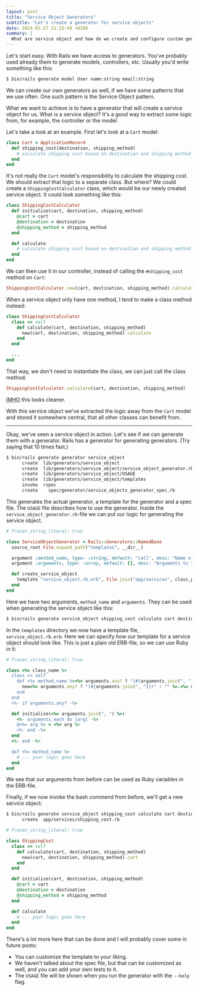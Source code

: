 ```yaml
---
layout: post
title: "Service Object Generators"
subtitle: "Let's create a generator for service objects"
date: 2024-01-27 21:23:49 +0100
summary: |
  What are service object and how do we create and configure custom generators for them in Ruby on Rails.
---
```


Let's start easy.
With Rails we have access to generators.
You've probably used already them to generate models, controllers, etc.
Usually you'd write something like this:

```bash
$ bin/rails generate model User name:string email:string
```

We can create our own generators as well, if we have some patterns that we use often.
One such pattern is the Service Object pattern.

What we want to achieve is to have a generator that will create a service object for us.
What is a service object?
It's a good way to extract some logic from, for example, the controller or the model.

Let's take a look at an example.
First let's look at a `Cart` model:

```ruby
class Cart < ApplicationRecord
  def shipping_cost(destination, shipping_method)
    # calculate shipping cost based on destination and shipping method
  end
end
```

It's not really the `Cart` model's responsibility to calculate the shipping cost.
We should extract that logic to a separate class.
But where?
We could create a `ShippingCostCalculator` class, which would be our newly created service object.
It could look something like this:

```ruby
class ShippingCostCalculator
  def initialize(cart, destination, shipping_method)
    @cart = cart
    @destination = destination
    @shipping_method = shipping_method
  end

  def calculate
    # calculate shipping cost based on destination and shipping method
  end
end
```

We can then use it in our controller, instead of calling the `#shipping_cost` method on `Cart`:

```ruby
ShippingCostCalculator.new(cart, destination, shipping_method).calculate
```

When a service object only have one method, I tend to make a class method instead:

```ruby
class ShippingCostCalculator
  class << self
    def calculate(cart, destination, shipping_method)
      new(cart, destination, shipping_method).calculate
    end
  end

  ...
end
```

That way, we don't need to instantiate the class, we can just call the class method:

```ruby
ShippingCostCalculator.calculate(cart, destination, shipping_method)
```

<acronym title="In My Humble Opinion">IMHO</acronym> this looks cleaner.

With this service object we've extracted the logic away from the `Cart` model and stored it somewhere central, that all other classes can benefit from.

---

Okay, we've seen a service object in action.
Let's see if we can generate them with a generator.
Rails has a generator for generating generators. (Try saying that 10 times fast.)

```bash
$ bin/rails generate generator service_object
      create  lib/generators/service_object
      create  lib/generators/service_object/service_object_generator.rb
      create  lib/generators/service_object/USAGE
      create  lib/generators/service_object/templates
      invoke  rspec
      create    spec/generator/service_objects_generator_spec.rb
```

This generates the actual generator, a template for the generator and a spec file.
The `USAGE` file describes how to use the generator.
Inside the `service_object_generator.rb`-file we can put our logic for generating the service object.

```ruby
# frozen_string_literal: true

class ServiceObjectGenerator < Rails::Generators::NamedBase
  source_root File.expand_path("templates", __dir__)

  argument :method_name, type: :string, default: "call", desc: "Name of the method to generate"
  argument :arguments, type: :array, default: [], desc: "Arguments to the method"

  def create_service_object
    template "service_object.rb.erb", File.join("app/services", class_path, "#{file_name}.rb")
  end
end
```

Here we have two arguments, `method_name` and `arguments`.
They can be used when generating the service object like this:

```bash
$ bin/rails generate service_object shipping_cost calculate cart destination shipping_method
```

In the `templates` directory we now have a template file, `service_object.rb.erb`.
Here we can specify how our template for a service object should look like.
This is just a plain old ERB-file, so we can use Ruby in it:

```ruby
# frozen_string_literal: true

class <%= class_name %>
  class << self
    def <%= method_name %><%= arguments.any? ? "(#{arguments.join(", ")})" : "" %>
      new<%= arguments.any? ? "(#{arguments.join(", ")})" : "" %>.<%= method_name %>
    end
  end
  <%- if arguments.any? -%>

  def initialize(<%= arguments.join(", ") %>)
    <%- arguments.each do |arg| -%>
    @<%= arg %> = <%= arg %>
    <%- end -%>
  end
  <%- end -%>

  def <%= method_name %>
    # ... your logic goes here
  end
end
```

We see that our arguments from before can be used as Ruby variables in the ERB-file.

Finally, if we now invoke the bash commend from before, we'll get a new service object:

```bash
$ bin/rails generate service_object shipping_cost calculate cart destination shipping_method
      create  app/services/shipping_cost.rb
```

```ruby
# frozen_string_literal: true

class ShippingCost
  class << self
    def calculate(cart, destination, shipping_method)
      new(cart, destination, shipping_method).cart
    end
  end

  def initialize(cart, destination, shipping_method)
    @cart = cart
    @destination = destination
    @shipping_method = shipping_method
  end

  def calculate
    # ... your logic goes here
  end
end
```

There's a lot more here that can be done and I will probably cover some in future posts:

- You can customize the template to your liking.
- We haven't talked about the spec file, but that can be customized as well, and you can add your own tests to it.
- The `USAGE` file will be shown when you run the generator with the `--help` flag.
